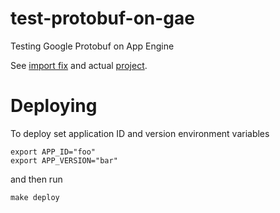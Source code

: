 test-protobuf-on-gae
====================

Testing Google Protobuf on App Engine

See [import fix][1] and actual [project][2].

Deploying
=========

To deploy set application ID and version environment variables

```
export APP_ID="foo"
export APP_VERSION="bar"
```

and then run

```
make deploy
```


[1]: https://www.simonmweber.com/2013/06/18/python-protobuf-on-app-engine.html
[2]: https://github.com/google/protobuf
